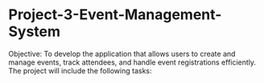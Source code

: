 # Project-3-Event-Management-System
Objective: To develop the application that allows users to create and manage events, track attendees, and handle event registrations efficiently. The project will include the following tasks:
